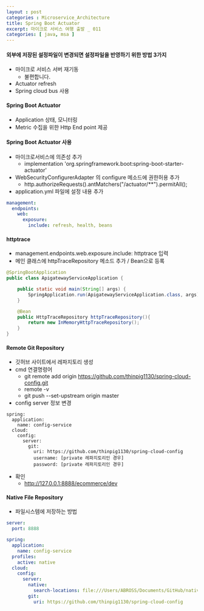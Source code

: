 ```yaml
---
layout : post
categories : Microservice_Architecture
title: Spring Boot Actuator
excerpt: 마이크로 서비스 여행 출발 _ 011
categories: [ java, msa ]
---
```


#### 외부에 저장된 설정파일이 변경되면 설정파일을 반영하기 위한 방법 3가지
* 마이크로 서비스 서버 재기동
  + 불편합니다.
* Actuator refresh
* Spring cloud bus 사용

#### Spring Boot Actuator
* Application 상태, 모니터링
* Metric 수집을 위한 Http End point 제공
  
#### Spring Boot Actuator 사용
* 마이크로서비스에 의존성 추가
  + implementation 'org.springframework.boot:spring-boot-starter-actuator'
* WebSecurityConfigurerAdapter 의 configure 메소드에 권한허용 추가
  + http.authorizeRequests().antMatchers("/actuator/**").permitAll();
* application.yml 파일에 설정 내용 추가  
```yml
management:
  endpoints:
    web:
      exposure:
        include: refresh, health, beans
```

#### httptrace
* management.endpoints.web.exposure.include: httptrace 입력
* 메인 클래스에 httpTraceRepository 메소드 추가 / Bean으로 등록  
```java
@SpringBootApplication
public class ApigatewayServiceApplication {

    public static void main(String[] args) {
        SpringApplication.run(ApigatewayServiceApplication.class, args);
    }

    @Bean
    public HttpTraceRepository httpTraceRepository(){
        return new InMemoryHttpTraceRepository();
    }
}
```

#### Remote Git Repository
* 깃허브 사이트에서 레파지토리 생성
* cmd 연결명령어
  + git remote add origin https://github.com/thinpig1130/spring-cloud-config.git
  + remote -v
  + git push --set-upstream origin master
* config server 정보 변경  
```ymd
spring:
  application:
    name: config-service
  cloud:
    config:
      server:
        git:
          uri: https://github.com/thinpig1130/spring-cloud-config
          username: [private 레파지토리인 경우]
          password: [private 레파지토리인 경우]
```
  + 확인
    -  http://127.0.0.1:8888/ecommerce/dev  

#### Native File Repository
* 파일시스템에 저장하는 방법

```yml
server:
  port: 8888

spring:
  application:
    name: config-service
  profiles:
    active: native
  cloud:
    config:
      server:
        native:
          search-locations: file:///Users/ABROSS/Documents/GitHub/native-file-repo
        git:
          uri: https://github.com/thinpig1130/spring-cloud-config
```

